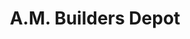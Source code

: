 ---
title: "A.M. Builders Depot"
url: /san-jose-de-buenavista/a-m-builders-depot/
shop: Baustoffe
---